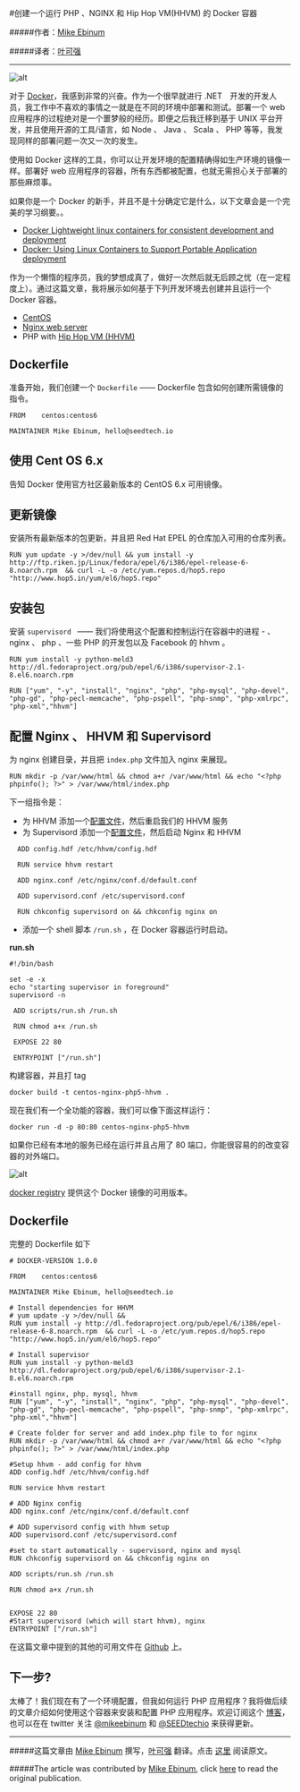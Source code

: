 #创建一个运行 PHP 、NGINX 和 Hip Hop VM(HHVM) 的 Docker 容器

#####作者：[Mike Ebinum](https://twitter.com/mikeebinum)

#####译者：[叶可强](http://weibo.com/yeziyu)

---

![alt](http://resource.docker.cn/php-nginx-hhvm.png)

对于 [Docker](http://docker.io/)，我感到非常的兴奋。作为一个很早就进行 .NET　开发的开发人员，我工作中不喜欢的事情之一就是在不同的环境中部署和测试。部署一个 web 应用程序的过程绝对是一个噩梦般的经历。即便之后我迁移到基于 UNIX 平台开发，并且使用开源的工具/语言，如 Node 、 Java 、  Scala 、 PHP 等等，我发现同样的部署问题一次又一次的发生。

使用如 Docker 这样的工具，你可以让开发环境的配置精确得如生产环境的镜像一样。部署好 web 应用程序的容器，所有东西都被配置，也就无需担心关于部署的那些麻烦事。

如果你是一个 Docker 的新手，并且不是十分确定它是什么，以下文章会是一个完美的学习纲要。。

 - [Docker Lightweight linux containers for consistent development and deployment](http://www.linuxjournal.com/content/docker-lightweight-linux-containers-consistent-development-and-deployment)
 - [Docker: Using Linux Containers to Support Portable Application deployment](http://www.infoq.com/articles/docker-containers)

作为一个懒惰的程序员，我的梦想成真了，做好一次然后就无后顾之忧（在一定程度上）。通过这篇文章，我将展示如何基于下列开发环境去创建并且运行一个 Docker 容器。

 - [CentOS](http://www.centos.org/)
 - [Nginx web server](http://nginx.org/)
 - PHP with [Hip Hop VM (HHVM)](http://hhvm.com/)

## Dockerfile

准备开始，我们创建一个 ```Dockerfile``` —— Dockerfile 包含如何创建所需镜像的指令。

```
FROM    centos:centos6

MAINTAINER Mike Ebinum, hello@seedtech.io
```

## 使用 Cent OS 6.x

告知 Docker 使用官方社区最新版本的 CentOS 6.x  可用镜像。

## 更新镜像

安装所有最新版本的包更新，并且把 Red Hat EPEL 的仓库加入可用的仓库列表。

```
RUN yum update -y >/dev/null && yum install -y http://ftp.riken.jp/Linux/fedora/epel/6/i386/epel-release-6-8.noarch.rpm  && curl -L -o /etc/yum.repos.d/hop5.repo "http://www.hop5.in/yum/el6/hop5.repo"
```

## 安装包

安装 ```supervisord ``` —— 我们将使用这个配置和控制运行在容器中的进程 - 、 nginx 、 php 、一些 PHP 的开发包以及 Facebook 的 hhvm 。

```
RUN yum install -y python-meld3 http://dl.fedoraproject.org/pub/epel/6/i386/supervisor-2.1-8.el6.noarch.rpm

RUN ["yum", "-y", "install", "nginx", "php", "php-mysql", "php-devel", "php-gd", "php-pecl-memcache", "php-pspell", "php-snmp", "php-xmlrpc", "php-xml","hhvm"]
```

## 配置 Nginx 、 HHVM 和 Supervisord

为 nginx 创建目录，并且把 ```index.php``` 文件加入 nginx 来展现。

```
RUN mkdir -p /var/www/html && chmod a+r /var/www/html && echo "<?php phpinfo(); ?>" > /var/www/html/index.php
```

下一组指令是：

 - 为 HHVM 添加一个[配置文件](https://github.com/mebinum/dockerfiles/blob/master/centos-nginx-php-hhvm/config.hdf)，然后重启我们的 HHVM 服务
 - 为 Supervisord 添加一个[配置文件](https://github.com/mebinum/dockerfiles/blob/master/centos-nginx-php-hhvm/supervisord.conf)，然后启动 Nginx 和 HHVM
 
```
  ADD config.hdf /etc/hhvm/config.hdf 

  RUN service hhvm restart

  ADD nginx.conf /etc/nginx/conf.d/default.conf

  ADD supervisord.conf /etc/supervisord.conf

  RUN chkconfig supervisord on && chkconfig nginx on
```
 - 添加一个 shell 脚本 ```/run.sh``` ，在 Docker 容器运行时启动。

**run.sh**

```
#!/bin/bash
 
set -e -x
echo "starting supervisor in foreground"
supervisord -n
```
```
 ADD scripts/run.sh /run.sh

 RUN chmod a+x /run.sh 

 EXPOSE 22 80

 ENTRYPOINT ["/run.sh"]
```

构建容器，并且打 tag
```
docker build -t centos-nginx-php5-hhvm .
```

现在我们有一个全功能的容器，我们可以像下面这样运行：

```
docker run -d -p 80:80 centos-nginx-php5-hhvm
```
如果你已经有本地的服务已经在运行并且占用了 80 端口，你能很容易的的改变容器的对外端口。

![alt](http://resource.docker.cn/localhost-hiphop.png)

[docker registry](https://registry.hub.docker.com/u/mebinum/centos-nginx-php5-hhvm/) 提供这个 Docker 镜像的可用版本。

## Dockerfile

完整的 Dockerfile 如下

```
# DOCKER-VERSION 1.0.0
 
FROM    centos:centos6
 
MAINTAINER Mike Ebinum, hello@seedtech.io
 
# Install dependencies for HHVM
# yum update -y >/dev/null && 
RUN yum install -y http://dl.fedoraproject.org/pub/epel/6/i386/epel-release-6-8.noarch.rpm  && curl -L -o /etc/yum.repos.d/hop5.repo "http://www.hop5.in/yum/el6/hop5.repo"
 
# Install supervisor
RUN yum install -y python-meld3 http://dl.fedoraproject.org/pub/epel/6/i386/supervisor-2.1-8.el6.noarch.rpm
 
#install nginx, php, mysql, hhvm
RUN ["yum", "-y", "install", "nginx", "php", "php-mysql", "php-devel", "php-gd", "php-pecl-memcache", "php-pspell", "php-snmp", "php-xmlrpc", "php-xml","hhvm"]
 
# Create folder for server and add index.php file to for nginx
RUN mkdir -p /var/www/html && chmod a+r /var/www/html && echo "<?php phpinfo(); ?>" > /var/www/html/index.php
 
#Setup hhvm - add config for hhvm
ADD config.hdf /etc/hhvm/config.hdf 
 
RUN service hhvm restart
 
# ADD Nginx config
ADD nginx.conf /etc/nginx/conf.d/default.conf
 
# ADD supervisord config with hhvm setup
ADD supervisord.conf /etc/supervisord.conf
 
#set to start automatically - supervisord, nginx and mysql
RUN chkconfig supervisord on && chkconfig nginx on
 
ADD scripts/run.sh /run.sh
 
RUN chmod a+x /run.sh 
 
 
EXPOSE 22 80
#Start supervisord (which will start hhvm), nginx 
ENTRYPOINT ["/run.sh"]
```

在这篇文章中提到的其他的可用文件在 [Github](http://github.com/mebinum/dockerfiles) 上。

## 下一步?

太棒了！我们现在有了一个环境配置，但我如何运行 PHP 应用程序？我将做后续的文章介绍如何使用这个容器来安装和配置 PHP 应用程序。欢迎订阅这个 [博客](https://www.tumblr.com/register/follow/seedtech)，也可以在在 twitter 关注 [@mikeebinum](https://twitter.com/mikeebinum) 和 [@SEEDtechio](https://twitter.com/seedtechio) 来获得更新。

***

#####这篇文章由 [Mike Ebinum](https://twitter.com/mikeebinum) 撰写，[叶可强](http://weibo.com/yeziyu) 翻译。点击 [这里](http://blog.seedtech.io/post/91801062414/creating-a-docker-container-to-run-php-nginx-and-hip) 阅读原文。

#####The article was contributed by [Mike Ebinum](https://twitter.com/mikeebinum), click [here](http://blog.seedtech.io/post/91801062414/creating-a-docker-container-to-run-php-nginx-and-hip) to read the original publication.

